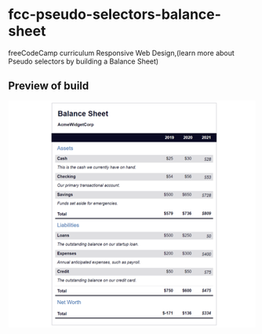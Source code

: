 # fcc-pseudo-selectors-balance-sheet
freeCodeCamp curriculum Responsive Web Design,(learn more about Pseudo selectors by building a Balance Sheet)

## Preview of build

![image][def]

[def]:Preview-balance-sheet.png